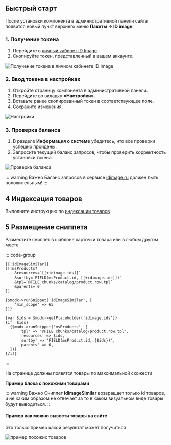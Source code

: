 ## Быстрый старт

После установки компонента в административной панели сайта появится новый пункт верхнего меню **Пакеты → ID image**.

### 1. Получение токена

1. Перейдите в [личный кабинет ID Image](https://idimage.ru/account/).
2. Скопируйте токен, представленный в вашем аккаунте.

![Получение токена в личном кабинете ID Image](https://file.modx.pro/files/c/2/a/c2a4b5fcf827aea4687e75d4390b2b39.png)

### 2. Ввод токена в настройках

1. Откройте страницу компонента в административной панели.
2. Перейдите во вкладку **«Настройки»**.
3. Вставьте ранее скопированный токен в соответствующее поле.
4. Сохраните изменения.

![Настройки](https://file.modx.pro/files/6/b/3/6b3e559af9c0ba205a29b83bfd2ee0dc.png)

### 3. Проверка баланса

1. В разделе **Информация о системе** убедитесь, что все проверки успешно пройдены.
2. Запросите текущий баланс запросов, чтобы проверить корректность установки токена.

![Проверка баланса](https://file.modx.pro/files/8/d/1/8d112cfd4e738b6c1b35865281513d17.png)

::: warning Важно
Баланс запросов в сервисе [idimage.ru](https://idimage.ru) должен быть положительным!
:::

## 4 Индексация товаров

Выполните инструкцию по [индексации товаров](/components/idimage/indexed/index)

## 5 Размещение сниппета

Разместите сниппет в шаблоне карточки товара или в любом другом месте

::: code-group

```modx
[[!idImageSimilar]]
[[!msProducts?
    &resources=`[[+idimage.ids]]`
    &sortby=`FIELD(msProduct.id, [[+idimage.ids]])`
    &tpl=`@FILE chunks/catalog/product.row.tpl`
    &parents=`0`
]]
```

```fenom
{$modx->runSnippet('idImageSimilar', [
    'min_scope' => 65
])}

{var $ids = $modx->getPlaceholder('idimage.ids')}
{if  $ids}
  {$modx->runSnippet('msProducts', [
      'tpl' => '@FILE chunks/catalog/product.row.tpl',
      'resources' => $ids,
      'sortby' => "FIELD(msProduct.id, {$ids})",
      'parents' => 0,
  ])}
{/if}
```

:::

На странице должны появятся товары по максимальной схожести

**Пример блока с похожими товарами**

::: warning Важно
Сниппет **idImageSimilar** возвращает только id товаров, и не каким образом не отвечает за то в каком визуальном виде товары будут выводиться.
:::

#### Пример как можно вывести товары на сайте

Это только пример какой результат может получиться

![пример похожих товаров ](https://file.modx.pro/files/9/1/3/913a2f5aa8f4b5d0808f0b9b2c992372.png)
